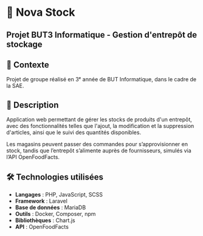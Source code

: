 # 📌 Nova Stock
## Projet BUT3 Informatique - Gestion d'entrepôt de stockage

## 📖 Contexte
Projet de groupe réalisé en 3ᵉ année de BUT Informatique, dans le cadre de la SAE.

## 📝 Description
Application web permettant de gérer les stocks de produits d'un entrepôt, avec des fonctionnalités telles que l'ajout, la modification et la suppression d'articles, ainsi que le suivi des quantités disponibles.

Les magasins peuvent passer des commandes pour s’approvisionner en stock, tandis que l’entrepôt s’alimente auprès de fournisseurs, simulés via l’API OpenFoodFacts.

## 🛠 Technologies utilisées
- **Langages** : PHP, JavaScript, SCSS
- **Framework** : Laravel
- **Base de données** : MariaDB
- **Outils** : Docker, Composer, npm
- **Bibliothèques** : Chart.js
- **API** : OpenFoodFacts
